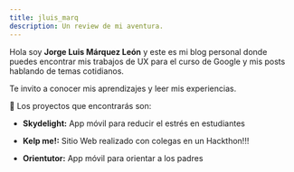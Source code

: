 ```yaml
---
title: jluis_marq
description: Un review de mi aventura.
---
```


Hola soy **Jorge Luis Márquez León** y este es mi blog personal donde puedes encontrar mis trabajos de UX para el curso de Google y mis posts hablando de temas cotidianos.

Te invito a conocer mis aprendizajes y leer mis experiencias.

🚀
Los proyectos que encontrarás son: 


+ **Skydelight:** App móvil para reducir el estrés en estudiantes


+ **Kelp me!:** Sitio Web realizado con colegas en un Hackthon!!! 


+ **Orientutor:** App móvil para orientar a los padres

